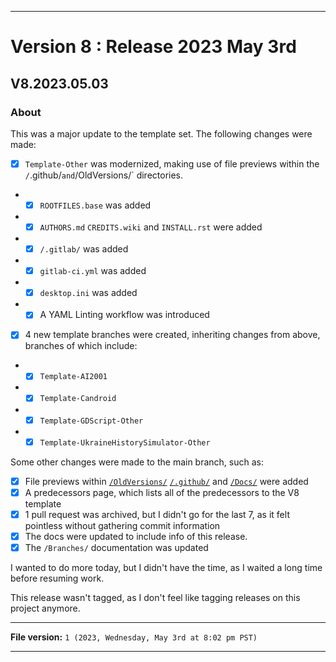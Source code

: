 
***

# Version 8 : Release 2023 May 3rd

## V8.2023.05.03

### About

This was a major update to the template set. The following changes were made:

- [x] `Template-Other` was modernized, making use of file previews within the `/`.github/` and `/OldVersions/` directories.
- - [x] `ROOTFILES.base` was added
- - [x] `AUTHORS.md` `CREDITS.wiki` and `INSTALL.rst` were added
- - [x] `/.gitlab/` was added
- - [x] `gitlab-ci.yml` was added
- - [x] `desktop.ini` was added
- - [x] A YAML Linting workflow was introduced
- [x] 4 new template branches were created, inheriting changes from above, branches of which include:
- - [x] `Template-AI2001`
- - [x] `Template-Candroid`
- - [x] `Template-GDScript-Other`
- - [x] `Template-UkraineHistorySimulator-Other`

Some other changes were made to the main branch, such as:

- [x] File previews within [`/OldVersions/`](/OldVersions/) [`/.github/`](/.github/) and [`/Docs/`](/Docs/) were added
- [x] A predecessors page, which lists all of the predecessors to the V8 template
- [x] 1 pull request was archived, but I didn't go for the last 7, as it felt pointless without gathering commit information
- [x] The docs were updated to include info of this release.
- [x] The `/Branches/` documentation was updated

I wanted to do more today, but I didn't have the time, as I waited a long time before resuming work.

This release wasn't tagged, as I don't feel like tagging releases on this project anymore.

***

**File version:** `1 (2023, Wednesday, May 3rd at 8:02 pm PST)`

***
